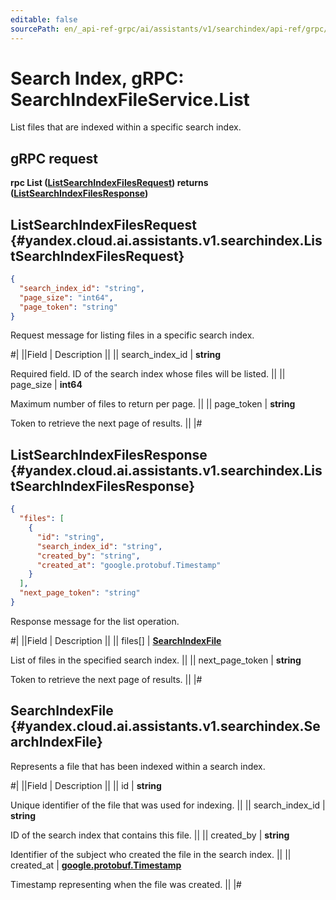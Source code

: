 ```yaml
---
editable: false
sourcePath: en/_api-ref-grpc/ai/assistants/v1/searchindex/api-ref/grpc/SearchIndexFile/list.md
---
```


# Search Index, gRPC: SearchIndexFileService.List

List files that are indexed within a specific search index.

## gRPC request

**rpc List ([ListSearchIndexFilesRequest](#yandex.cloud.ai.assistants.v1.searchindex.ListSearchIndexFilesRequest)) returns ([ListSearchIndexFilesResponse](#yandex.cloud.ai.assistants.v1.searchindex.ListSearchIndexFilesResponse))**

## ListSearchIndexFilesRequest {#yandex.cloud.ai.assistants.v1.searchindex.ListSearchIndexFilesRequest}

```json
{
  "search_index_id": "string",
  "page_size": "int64",
  "page_token": "string"
}
```

Request message for listing files in a specific search index.

#|
||Field | Description ||
|| search_index_id | **string**

Required field. ID of the search index whose files will be listed. ||
|| page_size | **int64**

Maximum number of files to return per page. ||
|| page_token | **string**

Token to retrieve the next page of results. ||
|#

## ListSearchIndexFilesResponse {#yandex.cloud.ai.assistants.v1.searchindex.ListSearchIndexFilesResponse}

```json
{
  "files": [
    {
      "id": "string",
      "search_index_id": "string",
      "created_by": "string",
      "created_at": "google.protobuf.Timestamp"
    }
  ],
  "next_page_token": "string"
}
```

Response message for the list operation.

#|
||Field | Description ||
|| files[] | **[SearchIndexFile](#yandex.cloud.ai.assistants.v1.searchindex.SearchIndexFile)**

List of files in the specified search index. ||
|| next_page_token | **string**

Token to retrieve the next page of results. ||
|#

## SearchIndexFile {#yandex.cloud.ai.assistants.v1.searchindex.SearchIndexFile}

Represents a file that has been indexed within a search index.

#|
||Field | Description ||
|| id | **string**

Unique identifier of the file that was used for indexing. ||
|| search_index_id | **string**

ID of the search index that contains this file. ||
|| created_by | **string**

Identifier of the subject who created the file in the search index. ||
|| created_at | **[google.protobuf.Timestamp](https://developers.google.com/protocol-buffers/docs/reference/google.protobuf#timestamp)**

Timestamp representing when the file was created. ||
|#